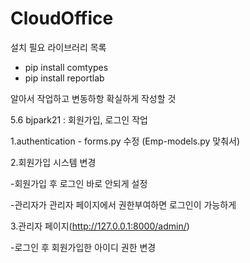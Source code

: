 # CloudOffice


설치 필요 라이브러리 목록

- pip install comtypes
- pip install reportlab



알아서 작업하고 변동하항 확실하게 작성할 것






5.6 bjpark21 : 회원가입, 로그인 작업


1.authentication - forms.py 수정 (Emp-models.py 맞춰서)

2.회원가입 시스템 변경

  -회원가입 후 로그인 바로 안되게 설정
  
  -관리자가 관리자 페이지에서 권한부여하면 로그인이 가능하게
  
3.관리자 페이지(http://127.0.0.1:8000/admin/)

  -로그인 후 회원가입한 아이디 권한 변경

